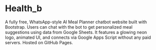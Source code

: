 # Health_b
A fully free, WhatsApp-style AI Meal Planner chatbot website built with Bootstrap. Users can chat with the bot to get personalized meal suggestions using data from Google Sheets. It features a glowing neon logo, animated UI, and connects via Google Apps Script without any paid servers. Hosted on GitHub Pages.

